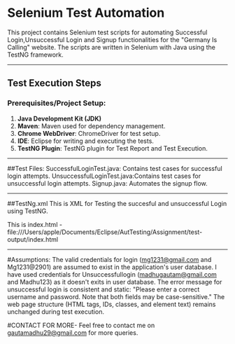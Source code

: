 # Selenium Test Automation

This project contains Selenium test scripts for automating Successful Login,Unsuccessful Login and Signup functionalities for the "Germany Is Calling" website.
The scripts are written in Selenium with Java using the TestNG framework.

---

## Test Execution Steps

### Prerequisites/Project Setup:
1. **Java Development Kit (JDK)**
2. **Maven**: Maven used for dependency management.
3. **Chrome WebDriver**: ChromeDriver for  test setup.
4. **IDE**: Eclipse for writing and executing the tests.
5. **TestNG Plugin**: TestNG plugin for Test Report and Test Execution.

----

##Test Files:
SuccessfulLoginTest.java: Contains test cases for successful  login attempts.
UnsuccessfulLoginTest.java:Contains test cases for unsuccessful  login attempts.
Signup.java: Automates the signup flow.

---
##TestNg.xml
This is XML for Testing the succesful and unsuccessful Login using TestNG.

This is index.html - file:///Users/apple/Documents/Eclipse/AutTesting/Assignment/test-output/index.html

----
#Assumptions:
The valid credentials for login (mg1231@gmail.com and Mg1231@2901) are assumed to exist in the application's user database.
I have used credentials for Unsuccessfullogin (madhugautam@gmail.com and Madhu123) as it doesn't exits in user database.
The error message for unsuccessful login is consistent and static: "Please enter a correct username and password. Note that both fields may be case-sensitive."
The web page structure (HTML tags, IDs, classes, and element text) remains unchanged during test execution.

#CONTACT FOR MORE-
Feel free to contact me on gautamadhu29@gmail.com for more queries.
